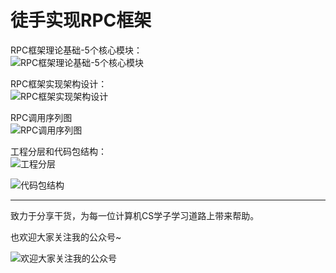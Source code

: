 # 徒手实现RPC框架

RPC框架理论基础-5个核心模块：   
![RPC框架理论基础-5个核心模块](https://github.com/xiajunhust/tinywheel/blob/main/RPC%20framework/RPC%E6%A1%86%E6%9E%B6%E7%90%86%E8%AE%BA%E5%9F%BA%E7%A1%80-5%E4%B8%AA%E6%A0%B8%E5%BF%83%E6%A8%A1%E5%9D%97.png)

RPC框架实现架构设计：  
![RPC框架实现架构设计](https://github.com/xiajunhust/tinywheel/blob/main/RPC%20framework/RPC%E6%A1%86%E6%9E%B6%E5%AE%9E%E7%8E%B0%E6%9E%B6%E6%9E%84%E8%AE%BE%E8%AE%A1.png)

RPC调用序列图  
![RPC调用序列图](https://github.com/xiajunhust/tinywheel/blob/main/RPC%20framework/RPC%E8%B0%83%E7%94%A8%E5%BA%8F%E5%88%97%E5%9B%BE.jpeg)

工程分层和代码包结构：  
![工程分层](https://github.com/xiajunhust/tinywheel/blob/main/RPC%20framework/%E5%B7%A5%E7%A8%8B%E6%A8%A1%E5%9D%97%E5%88%86%E5%B1%82.png)

![代码包结构](https://github.com/xiajunhust/tinywheel/blob/main/RPC%20framework/%E4%BB%A3%E7%A0%81%E5%8C%85%E7%BB%93%E6%9E%84.png)

---

致力于分享干货，为每一位计算机CS学子学习道路上带来帮助。

也欢迎大家关注我的公众号~

![欢迎大家关注我的公众号](https://github.com/xiajunhust/awosome-cs/blob/main/QR-CODE.jpg)


